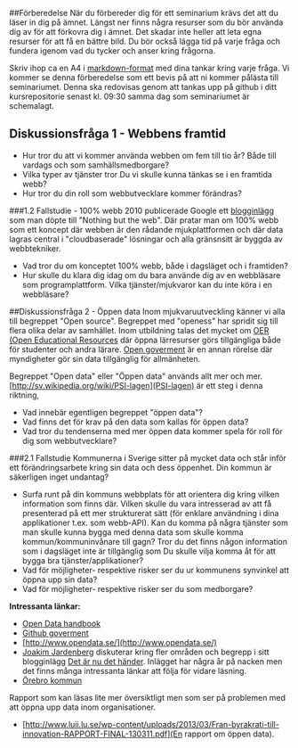 ##Förberedelse
När du förbereder dig för ett seminarium krävs det att du läser in dig på ämnet. Längst ner finns några resurser som du bör använda dig av för att förkovra dig i ämnet. Det skadar inte heller att leta egna resurser för att få en bättre bild. Du bör också lägga tid på varje fråga och fundera igenom vad du tycker och anser kring frågorna.

Skriv ihop ca en A4 i [markdown-format](https://github.com/adam-p/markdown-here/wiki/Markdown-Cheatsheet) med dina tankar kring varje fråga. Vi kommer se denna förberedelse som ett bevis på att ni kommer pålästa till seminariumet. Denna ska redovisas genom att tankas upp på github i ditt kursrepositorie senast kl. 09:30 samma dag som seminariumet är schemalagt.

## Diskussionsfråga 1 - Webbens framtid

* Hur tror du att vi kommer använda webben om fem till tio år? Både till vardags och som samhällsmedborgare?
* Vilka typer av tjänster tror Du vi skulle kunna tänkas se i en framtida webb?
* Hur tror du din roll som webbutvecklare kommer förändras? 


###1.2 Fallstudie - 100% webb
2010 publicerade Google ett [blogginlägg](http://googleenterprise.blogspot.se/2010/12/nothing-but-web.html) som man döpte till "Nothing but the web". Där pratar man om 100% webb som ett koncept där webben är den rådande mjukplattformen och där data lagras central i "cloudbaserade" lösningar och alla gränsnsitt är byggda av webbtekniker.

* Vad tror du om konceptet 100% webb, både i dagsläget och i framtiden? 
* Hur skulle du klara dig idag om du bara använde dig av en webbläsare som programplattform. Vilka tjänster/mjukvaror kan du inte köra i en webbläsare? 


##Diskussionsfråga 2 - Öppen data
Inom mjukvaruutveckling känner vi alla till begreppet "Open source". Begreppet med "openess" har spridit sig till flera olika delar av samhället. Inom utbildning talas det mycket om [OER (Open Educational Resources](http://en.wikipedia.org/wiki/Open_educational_resources) där öppna lärresurser görs tillgängliga både för studenter och andra lärare. [Open goverment](http://en.wikipedia.org/wiki/Open_government) är en annan rörelse där myndigheter gör sin data tillgänglig för allmänheten.


Begreppet "Open data" eller "Öppen data" används allt mer och mer. [http://sv.wikipedia.org/wiki/PSI-lagen](PSI-lagen) är ett steg i denna riktning,

* Vad innebär egentligen begreppet "öppen data"? 
* Vad finns det för krav på den data som kallas för öppen data?
* Vad tror du tendenserna med mer öppen data kommer spela för roll för dig som webbutvecklare?


###2.1 Fallstudie
Kommunerna i Sverige sitter på mycket data och står inför ett förändringsarbete kring sin data och dess öppenhet. Din kommun är säkerligen inget undantag?

* Surfa runt på din kommuns webbplats för att orientera dig kring vilken information som finns där. Vilken skulle du vara intresserad av att få presenterad på ett mer strukturerat sätt (för enklare användning i dina applikationer t.ex. som webb-API). Kan du komma på några tjänster som man skulle kunna bygga med denna data som skulle komma kommun/kommuninvånare till gagn? Tror du det finns någon information som i dagsläget inte är tillgänglig som Du skulle vilja komma åt för att bygga bra tjänster/applikationer?
* Vad för möjligheter- respektive risker ser du ur kommunens synvinkel att öppna upp sin data?
* Vad för möjligheter- respektive risker ser du som medborgare?


**Intressanta länkar:**

* [Open Data handbook](http://opendatahandbook.org/pdf/OpenDataHandbook.pdf)
* [Github goverment](http://government.github.com/)
* [http://www.opendata.se/](http://www.opendata.se/)
* [Joakim Jardenberg](http://jardenberg.se/) diskuterar kring fler områden och begrepp i sitt blogginlägg [Det är nu det händer](http://jardenberg.se/det-ar-nu-det-hander/). Inlägget har några år på nacken men det finns många intressanta länkar att följa för vidare läsning.
* [Örebro kommun](http://www.orebro.se/12784.html)


Rapport som kan läsas lite mer översiktligt men som ser på problemen med att öppna upp data inom organisationer.
* [http://www.luii.lu.se/wp-content/uploads/2013/03/Fran-byrakrati-till-innovation-RAPPORT-FINAL-130311.pdf](En rapport om öppen data). 

